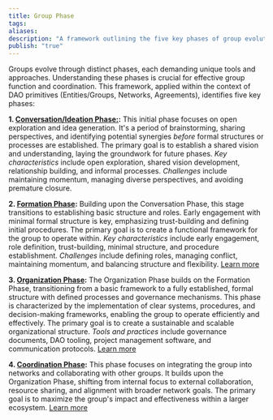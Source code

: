 ```yaml
---
title: Group Phase
tags: 
aliases: 
description: "A framework outlining the five key phases of group evolution, tailored for DAO contexts."
publish: "true"
---
```


Groups evolve through distinct phases, each demanding unique tools and approaches. Understanding these phases is crucial for effective group function and coordination. This framework, applied within the context of DAO primitives (Entities/Groups, Networks, Agreements), identifies five key phases:

**1. [Conversation/Ideation Phase:](notes/primitives/framework/phase/conversation.md):** This initial phase focuses on open exploration and idea generation.  It's a period of brainstorming, sharing perspectives, and identifying potential synergies *before* formal structures or processes are established.  The primary goal is to establish a shared vision and understanding, laying the groundwork for future phases.  *Key characteristics* include open exploration, shared vision development, relationship building, and informal processes.  *Challenges* include maintaining momentum, managing diverse perspectives, and avoiding premature closure. 

**2. [Formation Phase](notes/primitives/framework/phase/formation.md):** Building upon the Conversation Phase, this stage transitions to establishing basic structure and roles.  Early engagement with minimal formal structure is key, emphasizing trust-building and defining initial procedures. The primary goal is to create a functional framework for the group to operate within. *Key characteristics* include early engagement, role definition, trust-building, minimal structure, and procedure establishment. *Challenges* include defining roles, managing conflict, maintaining momentum, and balancing structure and flexibility. [Learn more](formation.md)

**3. [Organization Phase](notes/primitives/framework/phase/organization.md):**  The Organization Phase builds on the Formation Phase, transitioning from a basic framework to a fully established, formal structure with defined processes and governance mechanisms. This phase is characterized by the implementation of clear systems, procedures, and decision-making frameworks, enabling the group to operate efficiently and effectively. The primary goal is to create a sustainable and scalable organizational structure.  *Tools and practices* include governance documents, DAO tooling, project management software, and communication protocols. [Learn more](organization.md)

**4. [Coordination Phase](notes/primitives/framework/phase/coordination.md):** This phase focuses on integrating the group into networks and collaborating with other groups.  It builds upon the Organization Phase, shifting from internal focus to external collaboration, resource sharing, and alignment with broader network goals. The primary goal is to maximize the group's impact and effectiveness within a larger ecosystem. [Learn more](coordination.md)


